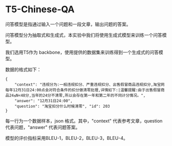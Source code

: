 # T5-Chinese-QA

问答模型是指通过输入一个问题和一段文章，输出问题的答案。

问答模型分为抽取式和生成式，本实验中我们将使用生成式模型来训练一个问答模型。

我们选用T5作为 backbone，使用提供的数据集来训练得到一个生成式的问答模型。

数据的格式如下：

```
{
    "context": "违规分为:一般违规扣分、严重违规扣分、出售假冒商品违规扣分,淘宝网每年12月31日24:00点会对符合条件的扣分做清零处理,详情如下:|温馨提醒:由于出售假冒商品24≤N<48分,当年的24分不清零,所以会存在第一年和第二年的不同计分情况。",
    "answer": "12月31日24:00", 
    "question": "淘宝扣分什么时候清零", "id": 203
}
```

每一行为一个数据样本，json 格式。其中，"context" 代表参考文章，question 代表问题，"answer" 代表问题答案。

模型的评价指标采用BLEU-1，BLEU-2，BLEU-3，BLEU-4。